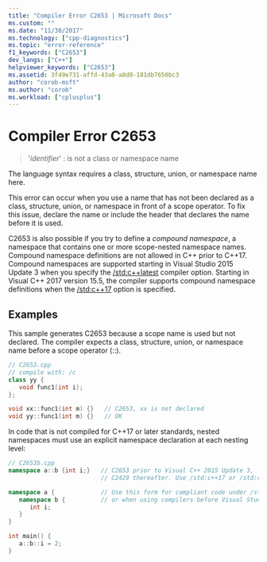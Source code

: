 ```yaml
---
title: "Compiler Error C2653 | Microsoft Docs"
ms.custom: ""
ms.date: "11/30/2017"
ms.technology: ["cpp-diagnostics"]
ms.topic: "error-reference"
f1_keywords: ["C2653"]
dev_langs: ["C++"]
helpviewer_keywords: ["C2653"]
ms.assetid: 3f49e731-affd-43a0-a8d0-181db7650bc3
author: "corob-msft"
ms.author: "corob"
ms.workload: ["cplusplus"]
---
```

# Compiler Error C2653

> '*identifier*' : is not a class or namespace name

The language syntax requires a class, structure, union, or namespace name here.

This error can occur when you use a name that has not been declared as a class, structure, union, or namespace in front of a scope operator. To fix this issue, declare the name or include the header that declares the name before it is used.

C2653 is also possible if you try to define a *compound namespace*, a namespace that contains one or more scope-nested namespace names. Compound namespace definitions are not allowed in C++ prior to C++17. Compound namespaces are supported starting in Visual Studio 2015 Update 3 when you specify the [/std:c++latest](../../build/reference/std-specify-language-standard-version.md) compiler option. Starting in Visual C++ 2017 version 15.5, the compiler supports compound namespace definitions when the [/std:c++17](../../build/reference/std-specify-language-standard-version.md) option is specified.

## Examples

This sample generates C2653 because a scope name is used but not declared. The compiler expects a class, structure, union, or namespace name before a scope operator (::).

```cpp
// C2653.cpp
// compile with: /c
class yy {
   void func1(int i);
};

void xx::func1(int m) {}   // C2653, xx is not declared
void yy::func1(int m) {}   // OK
```

In code that is not compiled for C++17 or later standards, nested namespaces must use an explicit namespace declaration at each nesting level:

```cpp
// C2653b.cpp
namespace a::b {int i;}   // C2653 prior to Visual C++ 2015 Update 3,
                          // C2429 thereafter. Use /std:c++17 or /std:c++latest to fix.

namespace a {             // Use this form for compliant code under /std:c++14 (the default)
   namespace b {          // or when using compilers before Visual Studio 2015 update 3.
      int i;
   }
}

int main() {
   a::b::i = 2;
}
```
